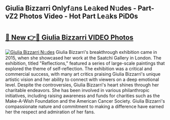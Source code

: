 ## Giulia Bizzarri Onlyf𝚊ns Le𝚊ked N𝚞des - Part-vZ2 Photos Video - Hot Part Le𝚊ks PiD0s

# <h2><a href="http://ac44424.deff.icu/?id=Giulia+Bizzarri">🔗 New 👉🔴 Giulia Bizzarri VIDEO Photos</a></h2>

[![Giulia Bizzarri N𝚞des](https://i.imgur.com/rIISA9y.gif)](http://ac44424.deff.icu/?id=Giulia+Bizzarri)
Giulia Bizzarri's breakthrough exhibition came in 2015, when she showcased her work at the Saatchi Gallery in London. The exhibition, titled "Reflections," featured a series of large-scale paintings that explored the theme of self-reflection. The exhibition was a critical and commercial success, with many art critics praising Giulia Bizzarri's unique artistic vision and her ability to connect with viewers on a deep emotional level. Despite the controversies, Giulia Bizzarri's heart shines through her charitable endeavors. She has been involved in various philanthropic initiatives, including raising awareness and funds for charities such as the Make-A-Wish Foundation and the American Cancer Society. Giulia Bizzarri's compassionate nature and commitment to making a difference have earned her the respect and admiration of her fans.

